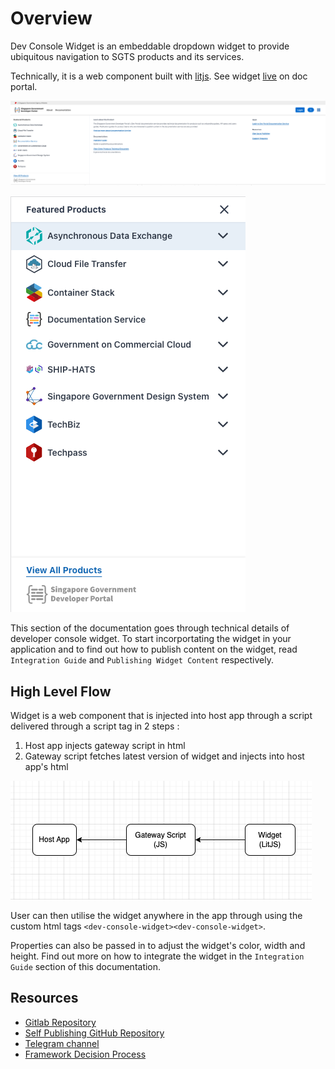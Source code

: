# Overview

Dev Console Widget is an embeddable dropdown widget to provide ubiquitous navigation to SGTS products and its services.

Technically, it is a web component built with [litjs](https://lit.dev/). See widget [live](https://docs.developer.tech.gov.sg/) on doc portal. 

![Figma](./assets/dev-console-widget.png ":size=100%")

![Figma Mobile](./assets/dev-console-widget-mobile.png ':size=50%')

This section of the documentation goes through technical details of developer console widget. To start incorportating the widget in your application and to find out how to publish content on the widget, read `Integration Guide` and `Publishing Widget Content` respectively.

## High Level Flow
Widget is a web component that is injected into host app through a script delivered through a script tag in 2 steps :

1. Host app injects gateway script in html
2. Gateway script fetches latest version of widget and injects into host app's html

![Gateway Script Flow](./assets/gateway-script-flow.png)

User can then utilise the widget anywhere in the app through using the custom html tags `<dev-console-widget><dev-console-widget>`.

Properties can also be passed in to adjust the widget's color, width and height. Find out more on how to integrate the widget in the `Integration Guide` section of this documentation.

## Resources
- [Gitlab Repository](https://gitlab-in.ship.gov.sg/developer-portal/dev-console-mvp/dev-console-systems)
- [Self Publishing GitHub Repository](https://github.com/GovTechSG/dev-console-products-info)
- [Telegram channel](https://t.me/+k87OuBm9MARkYjk1)
- [Framework Decision Process](https://confluence.ship.gov.sg/display/DEV/Technical+Spec+For+All+Products+Widget)